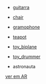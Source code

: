 - [guitarra](/assets/models/fender_stratocaster.usdz)
- [chair](/assets/models/chair_swan.usdz)
- [gramophone](/assets/models/gramophone.usdz)
- [teapot](/assets/models/teapot.usdz)
- [toy_biplane](/assets/models/toy_biplane.usdz)
- [toy_drummer](/assets/models/toy_drummer.usdz)

- astronauta
<!-- Import the component -->
<script type="module" src="https://unpkg.com/@google/model-viewer/dist/model-viewer.min.js"></script>
<!-- Use it like any other HTML element -->
<model-viewer src="https://modelviewer.dev/shared-assets/models/Astronaut.glb" alt="A 3D model of an astronaut" auto-rotate camera-controls></model-viewer>
[ver em AR](/assets/models/astronauta/astronauta.usdz)
